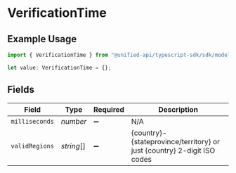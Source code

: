# VerificationTime

## Example Usage

```typescript
import { VerificationTime } from "@unified-api/typescript-sdk/sdk/models/shared";

let value: VerificationTime = {};
```

## Fields

| Field                                                                   | Type                                                                    | Required                                                                | Description                                                             |
| ----------------------------------------------------------------------- | ----------------------------------------------------------------------- | ----------------------------------------------------------------------- | ----------------------------------------------------------------------- |
| `milliseconds`                                                          | *number*                                                                | :heavy_minus_sign:                                                      | N/A                                                                     |
| `validRegions`                                                          | *string*[]                                                              | :heavy_minus_sign:                                                      | {country}-{stateprovince/territory} or just {country} 2-digit ISO codes |